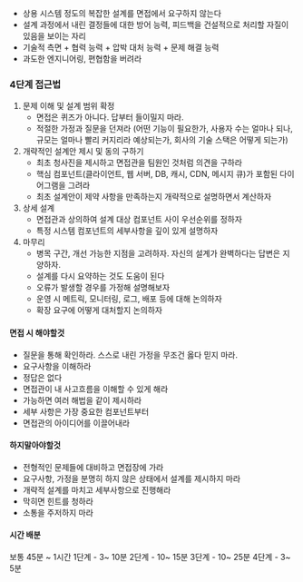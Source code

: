 - 상용 시스템 정도의 복잡한 설계를 면접에서 요구하지 않는다
- 설계 과정에서 내린 결정들에 대한 방어 능력, 피드백을 건설적으로 처리할 자질이 있음을 보이는 자리
- 기술적 측면 + 협력 능력 + 압박 대처 능력 + 문제 해결 능력
- 과도한 엔지니어링, 편협함을 버려라
### 4단계 접근법
1. 문제 이해 및 설계 범위 확정
   - 면접은 퀴즈가 아니다. 답부터 들이밀지 마라.
   - 적절한 가정과 질문을 던져라 (어떤 기능이 필요한가, 사용자 수는 얼마나 되나, 규모는 얼마나 빨리 커지리라 예상되는가, 회사의 기술 스택은 어떻게 되는가)
2. 개략적인 설계안 제시 및 동의 구하기
   - 최초 청사진을 제시하고 면접관을 팀원인 것처럼 의견을 구하라
   - 핵심 컴포넌트(클라이언트, 웹 서버, DB, 캐시, CDN, 메시지 큐)가 포함된 다이어그램을 그려라
   - 최초 설계안이 제약 사항을 만족하는지 개략적으로 설명하면서 계산하자
3. 상세 설계
   - 면접관과 상의하여 설계 대상 컴포넌트 사이 우선순위를 정하자
   - 특정 시스템 컴포넌트의 세부사항을 깊이 있게 설명하자
4. 마무리
   - 병목 구간, 개선 가능한 지점을 고려하자. 자신의 설계가 완벽하다는 답변은 지양하자.
   - 설계를 다시 요약하는 것도 도움이 된다
   - 오류가 발생할 경우를 가정해 설명해보자
   - 운영 시 메트릭, 모니터링, 로그, 배포 등에 대해 논의하자
   - 확장 요구에 어떻게 대처할지 논의하자
#### 면접 시 해야할것
- 질문을 통해 확인하라. 스스로 내린 가정을 무조건 옳다 믿지 마라.
- 요구사항을 이해하라
- 정답은 없다
- 면접관이 내 사고흐름을 이해할 수 있게 해라
- 가능하면 여러 해법을 같이 제시하라
- 세부 사항은 가장 중요한 컴포넌트부터
- 면접관의 아이디어를 이끌어내라
#### 하지말아야할것
- 전형적인 문제들에 대비하고 면접장에 가라
- 요구사항, 가정을 분명히 하지 않은 상태에서 설계를 제시하지 마라
- 개략적 설계를 마치고 세부사항으로 진행해라
- 막히면 힌트를 청하라
- 소통을 주저하지 마라
#### 시간 배분
보통 45분 ~ 1시간
1단계 - 3~ 10분
2단계 - 10~ 15분
3단계 - 10~ 25분
4단계 - 3~ 5분